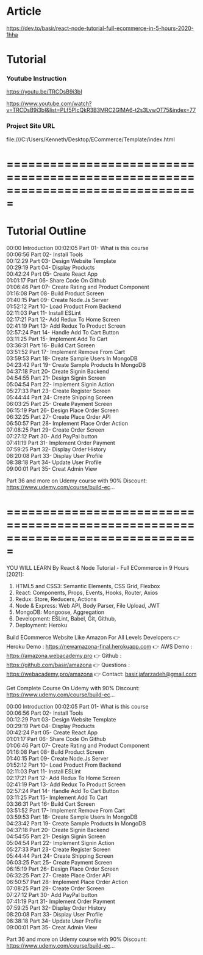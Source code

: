 # Article
https://dev.to/basir/react-node-tutorial-full-ecommerce-in-5-hours-2020-1hha

# Tutorial
### Youtube Instruction 
https://youtu.be/TRCDsB9i3bI

https://www.youtube.com/watch?v=TRCDsB9i3bI&list=PLf5PIcQkR3B3MRC2GlMA6-t2s3LvwOT75&index=77

### Project Site URL
file:///C:/Users/Kenneth/Desktop/ECommerce/Template/index.html


# ===============================================================================
# Tutorial Outline

00:00 Introduction
00:02:05 Part 01- What is this course  
00:06:56 Part 02- Install Tools  
00:12:29 Part 03- Design Website Template  
00:29:19 Part 04- Display Products  
00:42:24 Part 05- Create React App  
01:01:17 Part 06- Share Code On Github  
01:06:46 Part 07- Create Rating and Product Component  
01:16:08 Part 08- Build Product Screen  
01:40:15 Part 09- Create Node.Js Server  
01:52:12 Part 10- Load Product From Backend  
02:11:03 Part 11- Install ESLint  
02:17:21 Part 12- Add Redux To Home Screen  
02:41:19 Part 13- Add Redux To Product Screen  
02:57:24 Part 14- Handle Add To Cart Button  
03:11:25 Part 15- Implement Add To Cart  
03:36:31 Part 16- Build Cart Screen  
03:51:52 Part 17- Implement Remove From Cart  
03:59:53 Part 18- Create Sample Users In MongoDB  
04:23:42 Part 19- Create Sample Products In MongoDB  
04:37:18 Part 20- Create Signin Backend  
04:54:55 Part 21- Design Signin Screen  
05:04:54 Part 22- Implement Signin Action  
05:27:33 Part 23- Create Register Screen  
05:44:44 Part 24- Create Shipping Screen  
06:03:25 Part 25- Create Payment Screen  
06:15:19 Part 26- Design Place Order Screen  
06:32:25 Part 27- Create Place Order API  
06:50:57 Part 28- Implement Place Order Action  
07:08:25 Part 29- Create Order Screen  
07:27:12 Part 30- Add PayPal button  
07:41:19 Part 31- Implement Order Payment  
07:59:25 Part 32- Display Order History  
08:20:08 Part 33- Display User Profile  
08:38:18 Part 34- Update User Profile  
09:00:01 Part 35- Creat Admin View

Part 36 and more on Udemy course with 90% Discount: https://www.udemy.com/course/build-ec...

# ===============================================================================

YOU WILL LEARN By React & Node Tutorial - Full ECommerce in 9 Hours [2021]:
1. HTML5 and CSS3: Semantic Elements, CSS Grid, Flexbox
2. React: Components, Props, Events, Hooks, Router, Axios
3. Redux: Store, Reducers, Actions
4. Node & Express: Web API, Body Parser, File Upload, JWT
5. MongoDB: Mongoose, Aggregation
6. Development: ESLint, Babel, Git, Github, 
7. Deployment: Heroku

Build ECommerce Website Like Amazon For All Levels Developers
👉 Heroku Demo  : https://newamazona-final.herokuapp.com
👉 AWS Demo  : https://amazona.webacademy.pro
👉 Github  : https://github.com/basir/amazona
👉 Questions : https://webacademy.pro/amazona
👉 Contact: basir.jafarzadeh@gmail.com

Get Complete Course On Udemy with 90% Discount: https://www.udemy.com/course/build-ec...

00:00 Introduction
00:02:05 Part 01- What is this course  
00:06:56 Part 02- Install Tools  
00:12:29 Part 03- Design Website Template  
00:29:19 Part 04- Display Products  
00:42:24 Part 05- Create React App  
01:01:17 Part 06- Share Code On Github  
01:06:46 Part 07- Create Rating and Product Component  
01:16:08 Part 08- Build Product Screen  
01:40:15 Part 09- Create Node.Js Server  
01:52:12 Part 10- Load Product From Backend  
02:11:03 Part 11- Install ESLint  
02:17:21 Part 12- Add Redux To Home Screen  
02:41:19 Part 13- Add Redux To Product Screen  
02:57:24 Part 14- Handle Add To Cart Button  
03:11:25 Part 15- Implement Add To Cart  
03:36:31 Part 16- Build Cart Screen  
03:51:52 Part 17- Implement Remove From Cart  
03:59:53 Part 18- Create Sample Users In MongoDB  
04:23:42 Part 19- Create Sample Products In MongoDB  
04:37:18 Part 20- Create Signin Backend  
04:54:55 Part 21- Design Signin Screen  
05:04:54 Part 22- Implement Signin Action  
05:27:33 Part 23- Create Register Screen  
05:44:44 Part 24- Create Shipping Screen  
06:03:25 Part 25- Create Payment Screen  
06:15:19 Part 26- Design Place Order Screen  
06:32:25 Part 27- Create Place Order API  
06:50:57 Part 28- Implement Place Order Action  
07:08:25 Part 29- Create Order Screen  
07:27:12 Part 30- Add PayPal button  
07:41:19 Part 31- Implement Order Payment  
07:59:25 Part 32- Display Order History  
08:20:08 Part 33- Display User Profile  
08:38:18 Part 34- Update User Profile  
09:00:01 Part 35- Creat Admin View

Part 36 and more on Udemy course with 90% Discount: https://www.udemy.com/course/build-ec...